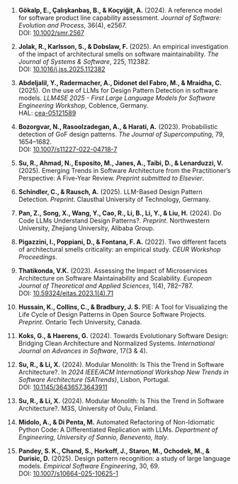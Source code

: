 1.  **Gökalp, E., Çalışkanbaş, B., & Koçyiğit, A.** (2024). A reference model for software product line capability assessment. *Journal of Software: Evolution and Process*, 36(4), e2567.  
    DOI: [10.1002/smr.2567](https://doi.org/10.1002/smr.2567)

2.  **Jolak, R., Karlsson, S., & Dobslaw, F.** (2025). An empirical investigation of the impact of architectural smells on software maintainability. *The Journal of Systems & Software*, 225, 112382.  
    DOI: [10.1016/j.jss.2025.112382](https://doi.org/10.1016/j.jss.2025.112382)

3.  **Abdeljalil, Y., Radermacher, A., Didonet del Fabro, M., & Mraidha, C.** (2025). On the use of LLMs for Design Pattern Detection in software models. *LLM4SE 2025 - First Large Language Models for Software Engineering Workshop*, Coblence, Germany.  
    HAL: [cea-05121589](https://cea.hal.science/cea-05121589v1)

4.  **Bozorgvar, N., Rasoolzadegan, A., & Harati, A.** (2023). Probabilistic detection of GoF design patterns. *The Journal of Supercomputing*, 79, 1654–1682.  
    DOI: [10.1007/s11227-022-04718-7](https://doi.org/10.1007/s11227-022-04718-7)

5.  **Su, R., Ahmad, N., Esposito, M., Janes, A., Taibi, D., & Lenarduzzi, V.** (2025). Emerging Trends in Software Architecture from the Practitioner’s Perspective: A Five-Year Review. *Preprint submitted to Elsevier*.

6.  **Schindler, C., & Rausch, A.** (2025). LLM-Based Design Pattern Detection. *Preprint*. Clausthal University of Technology, Germany.

7.  **Pan, Z., Song, X., Wang, Y., Cao, R., Li, B., Li, Y., & Liu, H.** (2024). Do Code LLMs Understand Design Patterns?. *Preprint*. Northwestern University, Zhejiang University, Alibaba Group.

8.  **Pigazzini, I., Poppiani, D., & Fontana, F. A.** (2022). Two different facets of architectural smells criticality: an empirical study. *CEUR Workshop Proceedings*.

9.  **Thatikonda, V.K.** (2023). Assessing the Impact of Microservices Architecture on Software Maintainability and Scalability. *European Journal of Theoretical and Applied Sciences*, 1(4), 782–787.  
    DOI: [10.59324/eitas.2023.1(4).71](https://doi.org/10.59324/eitas.2023.1(4).71)

10. **Hussain, K., Collins, C., & Bradbury, J. S.** PIE: A Tool for Visualizing the Life Cycle of Design Patterns in Open Source Software Projects. *Preprint*. Ontario Tech University, Canada.

11. **Koks, G., & Haerens, G.** (2024). Towards Evolutionary Software Design: Bridging Clean Architecture and Normalized Systems. *International Journal on Advances in Software*, 17(3 & 4).

12. **Su, R., & Li, X.** (2024). Modular Monolith: Is This the Trend in Software Architecture?. In *2024 IEEE/ACM International Workshop New Trends in Software Architecture (SATrends)*, Lisbon, Portugal.  
    DOI: [10.1145/3643657.3643911](https://doi.org/10.1145/3643657.3643911)

13. **Su, R., & Li, X.** (2024). Modular Monolith: Is This the Trend in Software Architecture?. M3S, University of Oulu, Finland.

14. **Midolo, A., & Di Penta, M.** Automated Refactoring of Non-Idiomatic Python Code: A Differentiated Replication with LLMs. *Department of Engineering, University of Sannio, Benevento, Italy*.

15. **Pandey, S. K., Chand, S., Horkoff, J., Staron, M., Ochodek, M., & Durisic, D.** (2025). Design pattern recognition: a study of large language models. *Empirical Software Engineering*, 30, 69.  
    DOI: [10.1007/s10664-025-10625-1](https://doi.org/10.1007/s10664-025-10625-1)